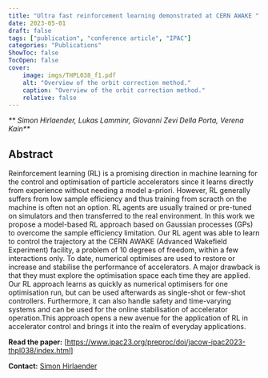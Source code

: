 ```yaml
---
title: "Ultra fast reinforcement learning demonstrated at CERN AWAKE "
date: 2023-05-01
draft: false
tags: ["publication", "conference article", "IPAC"]
categories: "Publications"
ShowToc: false
TocOpen: false
cover:
    image: imgs/THPL038_f1.pdf
    alt: "Overview of the orbit correction method."
    caption: "Overview of the orbit correction method."
    relative: false
---
```


_** Simon Hirlaender, Lukas Lamminr, Giovanni Zevi Della Porta, Verena Kain**_

## Abstract

Reinforcement learning (RL) is a promising direction in machine learning for the control and optimisation of particle accelerators since it learns directly from experience without needing a model a-priori. However, RL generally suffers from low sample efficiency and thus training from scracth on the machine is often not an option. RL agents are usually trained or pre-tuned on simulators and then transferred to the real environment. In this work we propose a model-based RL approach based on Gaussian processes (GPs) to overcome the sample efficiency limitation. Our RL agent was able to learn to control the trajectory at the CERN AWAKE (Advanced Wakefield Experiment) facility, a problem of 10 degrees of freedom, within a few interactions only.
To date, numerical optimises are used to restore or increase and stabilise the performance of accelerators. A major drawback is that they must explore the optimisation space each time they are applied. Our RL approach learns as quickly as numerical optimisers for one optimisation run, but can be used afterwards as single-shot or few-shot controllers. Furthermore, it can also handle safety and time-varying systems and can be used for the online stabilisation of accelerator operation.This approach opens a new avenue for the application of RL in accelerator control and brings it into the realm of everyday applications.

**Read the paper:** [https://www.ipac23.org/preproc/doi/jacow-ipac2023-thpl038/index.html]

**Contact:**
[Simon Hirlaender](mailto:simon.hirlaender@plus.ac.at)
